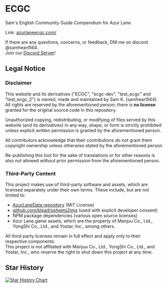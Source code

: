 # ECGC

Sam's English Community Guide Compendium for Azur Lane

Link: [azurlaneecgc.com/](https://azurlaneecgc.com/)

If there are any questions, concerns, or feedback, DM me on discord @samheart564.  
Join our [Discord Server](https://discord.gg/wKJKxq5WQt)!

## Legal Notice

### Disclaimer

This website and its derivatives ("ECGC", "ecgc-dev", "test_ecgc" and "test_ecgc_2") is owned, made and maintained by Sam K. (samheart564). All rights are reserved by the aforementioned person; there is **no license** granted for the original source code in this repository.

Unauthorized copying, redistributing, or modifying of files served by this website (and its derivatives) in any way, shape, or form is strictly prohibited unless explicit written permission is granted by the aforementioned person.

All contributors acknowledge that their contributions do not grant them copyright ownership unless otherwise stated by the aforementioned person.

Re-publishing this tool for the sake of translations or for other reasons is also not allowed without prior permission from the aforementioned person.

### Third-Party Content

This project makes use of third-party software and assets, which are licensed separately under their own terms. These include, but are not limited to:

- [AzurLaneData repository](https://github.com/MrLar/AzurLaneData) (MIT License)
- [github.com/blead/gsheets2img](https://github.com/blead/gsheets2img) (used with explicit developer consent)
- NPM package dependencies (various open source licenses)
- Azur Lane game assets, which are the property of Manjuu Co., Ltd., YongShi Co., Ltd., and Yostar, Inc., among others.

All third-party licenses remain in full effect and apply only to their respective components.  
This project is not affiliated with Manjuu Co., Ltd., YongShi Co., Ltd., and Yostar, Inc., who reserve the right to shut down this project at any time.

## Star History

<a href="https://www.star-history.com/#azur-lane-ecgc/ecgc-dev&Date">
 <picture>
   <source media="(prefers-color-scheme: dark)" srcset="https://api.star-history.com/svg?repos=azur-lane-ecgc/ecgc-dev&type=Date&theme=dark" />
   <source media="(prefers-color-scheme: light)" srcset="https://api.star-history.com/svg?repos=azur-lane-ecgc/ecgc-dev&type=Date" />
   <img alt="Star History Chart" src="https://api.star-history.com/svg?repos=azur-lane-ecgc/ecgc-dev&type=Date" />
 </picture>
</a>

